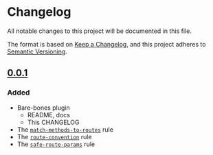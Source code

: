 # Changelog

All notable changes to this project will be documented in this file.

The format is based on [Keep a Changelog](https://keepachangelog.com/en/1.0.0/),
and this project adheres to [Semantic Versioning](https://semver.org/spec/v2.0.0.html).

## [0.0.1]

### Added

- Bare-bones plugin
  - README, docs
  - This CHANGELOG
- The [`match-methods-to-routes`](https://github.com/ej-shafran/eslint-plugin-nestjs-pedantic/wiki/match-methods-to-routes) rule
- The [`route-convention`](https://github.com/ej-shafran/eslint-plugin-nestjs-pedantic/wiki/route-convention) rule
- The [`safe-route-params`](https://github.com/ej-shafran/eslint-plugin-nestjs-pedantic/wiki/safe-route-params) rule

[0.0.1]: https://github.com/ej-shafran/eslint-plugin-nestjs-pedantic/releases/tag/v0.0.1
